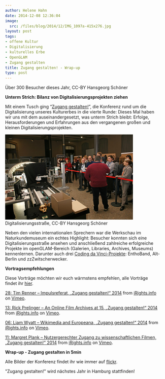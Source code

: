 ```yaml
---
author: Helene Hahn
date: 2014-12-08 12:36:04
image:
  src: /files/blog/2014/12/IMG_1097a-415x276.jpg
layout: post
tags:
- offene Kultur
- Digitalisierung
- kulturelles Erbe
- OpenGLAM
- Zugang gestalten
title: Zugang gestalten! - Wrap-up
type: post
---
```


 Über 300 Besucher dieses Jahr, CC-BY Hansgeorg Schöner

**Unterm Strich: Bilanz von Digitalisierungsprojekten ziehen**

Mit einem Tusch ging “[Zugang gestalten!](http://www.zugang-gestalten.de)”, die Konferenz rund um die Digitalisierung unseres Kulturerbes in die vierte Runde: Dieses Mal haben wir uns mit dem auseinandergesetzt, was unterm Strich bleibt: Erfolge, Herausforderungen und Erfahrungen aus den vergangenen großen und kleinen Digitalisierungsprojekten.

![IMG_1594a](/files/blog/2014/12/IMG_1594a-415x276.jpg) Digitalisierungsstraße, CC-BY Hansgeorg Schöner

Neben den vielen internationalen Sprechern war die Werkschau im Naturkundemuseum ein echtes Highlight: Besucher konnten sich eine Digitalisierungsstraße ansehen und anschließend zahlreiche erfolgreiche Projekte im openGLAM-Bereich (Galerien, Libraries, Archives, Museums) kennenlernen. Darunter auch drei [Coding da Vinci-Projekte](http://codingdavinci.de/projekte/): EnthoBand, Alt-Berlin und zzZwitscherwecker.

**Vortragsempfehlungen**

Diese Vorträge möchten wir euch wärmstens empfehlen, alle Vorträge findet ihr [hier](http://www.zugang-gestalten.de/dokumentation/dokumentation-2014/videodokumentation/).

[28: Tim Renner – Impulsreferat, „Zugang gestalten!“ 2014](http://vimeo.com/112825459) from [iRights.info](http://vimeo.com/irightsinfo) on [Vimeo](https://vimeo.com).

[13: Rick Prelinger – An Online Film Archives at 15, „Zugang gestalten!“ 2014](http://vimeo.com/112799189) from [iRights.info](http://vimeo.com/irightsinfo) on [Vimeo](https://vimeo.com).

[06: Liam Wyatt – Wikimedia and Europeana, „Zugang gestalten!“ 2014](http://vimeo.com/112799188) from [iRights.info](http://vimeo.com/irightsinfo) on [Vimeo](https://vimeo.com).

[11: Margret Plank – Nutzergerechter Zugang zu wissenschaftlichen Filmen, „Zugang gestalten!“ 2014](http://vimeo.com/112508961) from [iRights.info](http://vimeo.com/irightsinfo) on [Vimeo](https://vimeo.com).

**Wrap-up - Zugang gestalten in 5min**

Alle Bilder der Konferenz findet ihr wie immer auf [flickr](https://www.flickr.com/photos/okfde/sets).

"Zugang gestalten!" wird nächstes Jahr in Hamburg stattfinden!